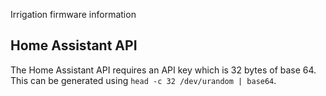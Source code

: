 Irrigation firmware information

## Home Assistant API

The Home Assistant API requires an API key which is 32 bytes of base 64. This can be generated using `head -c 32 /dev/urandom | base64`.